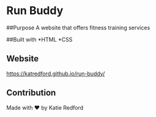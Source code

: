 # Run Buddy

##Purpose
A website that offers fitness training services

##Built with 
*HTML
*CSS

## Website
https://katredford.github.io/run-buddy/

## Contribution
Made with ❤️ by Katie Redford
